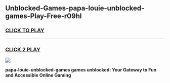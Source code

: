 
## Unblocked-Games-papa-louie-unblocked-games-Play-Free-r09hl
<h3>
<a href="https://premium76.site?title=papa-louie-unblocked-games&ref=10A">CLICK TO PLAY</a></h3>
<hr>

<h3>
<a href="https://premium76.site?title=papa-louie-unblocked-games&ref=10A">CLICK 2 PLAY</a>
  
</h3>

<a href="https://premium76.site?title=papa-louie-unblocked-games&ref=10A"><img src="https://clearcache.store/games.png"></a>


**papa-louie-unblocked-games games unblocked: Your Gateway to Fun and Accessible Online Gaming**
